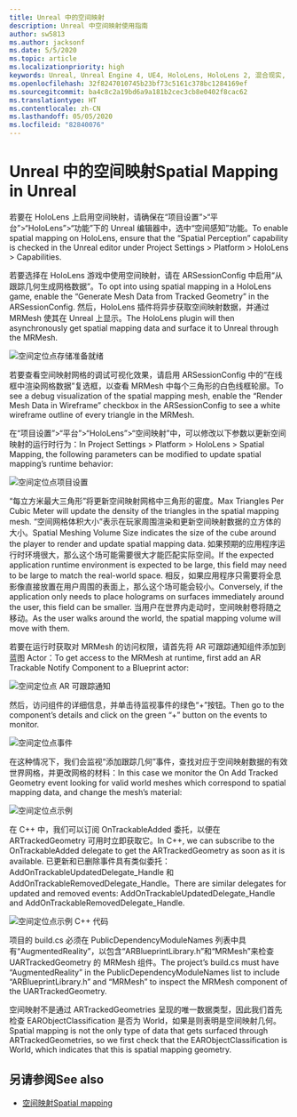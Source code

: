```yaml
---
title: Unreal 中的空间映射
description: Unreal 中空间映射使用指南
author: sw5813
ms.author: jacksonf
ms.date: 5/5/2020
ms.topic: article
ms.localizationpriority: high
keywords: Unreal, Unreal Engine 4, UE4, HoloLens, HoloLens 2, 混合现实, 开发, 功能, 文档, 指南, 全息影像, 空间映射
ms.openlocfilehash: 32f8247010745b23bf73c5161c378bc1284169ef
ms.sourcegitcommit: ba4c8c2a19bd6a9a181b2cec3cb8e0402f8cac62
ms.translationtype: HT
ms.contentlocale: zh-CN
ms.lasthandoff: 05/05/2020
ms.locfileid: "82840076"
---
```

# <a name="spatial-mapping-in-unreal"></a><span data-ttu-id="505fe-104">Unreal 中的空间映射</span><span class="sxs-lookup"><span data-stu-id="505fe-104">Spatial Mapping in Unreal</span></span>

<span data-ttu-id="505fe-105">若要在 HoloLens 上启用空间映射，请确保在“项目设置”>“平台”>“HoloLens”>“功能”下的 Unreal 编辑器中，选中“空间感知”功能。</span><span class="sxs-lookup"><span data-stu-id="505fe-105">To enable spatial mapping on HoloLens, ensure that the “Spatial Perception” capability is checked in the Unreal editor under Project Settings > Platform > HoloLens > Capabilities.</span></span>  

<span data-ttu-id="505fe-106">若要选择在 HoloLens 游戏中使用空间映射，请在 ARSessionConfig 中启用“从跟踪几何生成网格数据”。</span><span class="sxs-lookup"><span data-stu-id="505fe-106">To opt into using spatial mapping in a HoloLens game, enable the “Generate Mesh Data from Tracked Geometry” in the ARSessionConfig.</span></span>  <span data-ttu-id="505fe-107">然后，HoloLens 插件将异步获取空间映射数据，并通过 MRMesh 使其在 Unreal 上显示。</span><span class="sxs-lookup"><span data-stu-id="505fe-107">The HoloLens plugin will then asynchronously get spatial mapping data and surface it to Unreal through the MRMesh.</span></span> 

![空间定位点存储准备就绪](images/unreal-spatialmapping-arsettings.PNG)

<span data-ttu-id="505fe-109">若要查看空间映射网格的调试可视化效果，请启用 ARSessionConfig 中的“在线框中渲染网格数据”复选框，以查看 MRMesh 中每个三角形的白色线框轮廓。</span><span class="sxs-lookup"><span data-stu-id="505fe-109">To see a debug visualization of the spatial mapping mesh, enable the “Render Mesh Data in Wireframe” checkbox in the ARSessionConfig to see a white wireframe outline of every triangle in the MRMesh.</span></span> 

<span data-ttu-id="505fe-110">在“项目设置”>“平台”>“HoloLens”>“空间映射”中，可以修改以下参数以更新空间映射的运行时行为：</span><span class="sxs-lookup"><span data-stu-id="505fe-110">In Project Settings > Platform > HoloLens > Spatial Mapping, the following parameters can be modified to update spatial mapping’s runtime behavior:</span></span> 

![空间定位点项目设置](images/unreal-spatialmapping-projectsettings.PNG)

<span data-ttu-id="505fe-112">“每立方米最大三角形”将更新空间映射网格中三角形的密度。</span><span class="sxs-lookup"><span data-stu-id="505fe-112">Max Triangles Per Cubic Meter will update the density of the triangles in the spatial mapping mesh.</span></span>  <span data-ttu-id="505fe-113">“空间网格体积大小”表示在玩家周围渲染和更新空间映射数据的立方体的大小。</span><span class="sxs-lookup"><span data-stu-id="505fe-113">Spatial Meshing Volume Size indicates the size of the cube around the player to render and update spatial mapping data.</span></span>  <span data-ttu-id="505fe-114">如果预期的应用程序运行时环境很大，那么这个场可能需要很大才能匹配实际空间。</span><span class="sxs-lookup"><span data-stu-id="505fe-114">If the expected application runtime environment is expected to be large, this field may need to be large to match the real-world space.</span></span>  <span data-ttu-id="505fe-115">相反，如果应用程序只需要将全息影像直接放置在用户周围的表面上，那么这个场可能会较小。</span><span class="sxs-lookup"><span data-stu-id="505fe-115">Conversely, if the application only needs to place holograms on surfaces immediately around the user, this field can be smaller.</span></span>  <span data-ttu-id="505fe-116">当用户在世界内走动时，空间映射卷将随之移动。</span><span class="sxs-lookup"><span data-stu-id="505fe-116">As the user walks around the world, the spatial mapping volume will move with them.</span></span> 

<span data-ttu-id="505fe-117">若要在运行时获取对 MRMesh 的访问权限，请首先将 AR 可跟踪通知组件添加到蓝图 Actor：</span><span class="sxs-lookup"><span data-stu-id="505fe-117">To get access to the MRMesh at runtime, first add an AR Trackable Notify Component to a Blueprint actor:</span></span> 

![空间定位点 AR 可跟踪通知](images/unreal-spatialmapping-artrackablenotify.PNG)

<span data-ttu-id="505fe-119">然后，访问组件的详细信息，并单击待监视事件的绿色“+”按钮。</span><span class="sxs-lookup"><span data-stu-id="505fe-119">Then go to the component’s details and click on the green “+” button on the events to monitor.</span></span> 

![空间定位点事件](images/unreal-spatialmapping-events.PNG)

<span data-ttu-id="505fe-121">在这种情况下，我们会监视“添加跟踪几何”事件，查找对应于空间映射数据的有效世界网格，并更改网格的材料：</span><span class="sxs-lookup"><span data-stu-id="505fe-121">In this case we monitor the On Add Tracked Geometry event looking for valid world meshes which correspond to spatial mapping data, and change the mesh’s material:</span></span> 

![空间定位点示例](images/unreal-spatialmapping-example.PNG)

<span data-ttu-id="505fe-123">在 C++ 中，我们可以订阅 OnTrackableAdded 委托，以便在 ARTrackedGeometry 可用时立即获取它。</span><span class="sxs-lookup"><span data-stu-id="505fe-123">In C++, we can subscribe to the OnTrackableAdded delegate to get the ARTrackedGeometry as soon as it is available.</span></span>  <span data-ttu-id="505fe-124">已更新和已删除事件具有类似委托：AddOnTrackableUpdatedDelegate_Handle 和 AddOnTrackableRemovedDelegate_Handle。</span><span class="sxs-lookup"><span data-stu-id="505fe-124">There are similar delegates for updated and removed events: AddOnTrackableUpdatedDelegate_Handle and AddOnTrackableRemovedDelegate_Handle.</span></span> 

![空间定位点示例 C++ 代码](images/unreal-spatialmapping-examplecode.PNG)

<span data-ttu-id="505fe-126">项目的 build.cs 必须在 PublicDependencyModuleNames 列表中具有“AugmentedReality”，以包含“ARBlueprintLibrary.h”和“MRMesh”来检查 UARTrackedGeometry 的 MRMesh 组件。</span><span class="sxs-lookup"><span data-stu-id="505fe-126">The project’s build.cs must have “AugmentedReality” in the PublicDependencyModuleNames list to include “ARBlueprintLibrary.h” and “MRMesh” to inspect the MRMesh component of the UARTrackedGeometry.</span></span> 

<span data-ttu-id="505fe-127">空间映射不是通过 ARTrackedGeometries 呈现的唯一数据类型，因此我们首先检查 EARObjectClassification 是否为 World，如果是则表明是空间映射几何。</span><span class="sxs-lookup"><span data-stu-id="505fe-127">Spatial mapping is not the only type of data that gets surfaced through ARTrackedGeometries, so we first check that the EARObjectClassification is World, which indicates that this is spatial mapping geometry.</span></span> 

## <a name="see-also"></a><span data-ttu-id="505fe-128">另请参阅</span><span class="sxs-lookup"><span data-stu-id="505fe-128">See also</span></span>
* [<span data-ttu-id="505fe-129">空间映射</span><span class="sxs-lookup"><span data-stu-id="505fe-129">Spatial mapping</span></span>](spatial-mapping.md)
